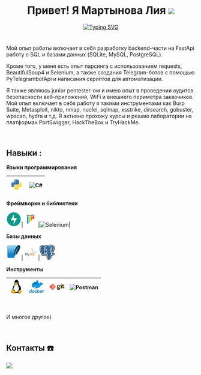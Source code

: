 <h1 align="center"><b>Привет! Я Мартынова Лия </b><img src="https://media.giphy.com/media/hvRJCLFzcasrR4ia7z/giphy.gif" width="35"></h1>
<!--  -->
<p align="center">
  <a href="https://git.io/typing-svg"><img src="https://readme-typing-svg.herokuapp.com?font=Fira+Code&size=19&pause=1000&random=false&width=500&lines=.....Backend+developer......pentester....." alt="Typing SVG" /></a>
<!--  -->
</p>
<h1 align="center"></h1>

Мой опыт работы включает в себя разработку backend-части на FastApi работу с SQL и базами данных (SQLite, MySQL, PostgreSQL).

Кроме того, у меня есть опыт парсинга с использованием requests, BeautifulSoup4 и Selenium, а также создания Telegram-ботов с помощью PyTelegrambotApi и написания скриптов для автоматизации.

Я также являюсь junior pentester-ом и имею опыт в проведении аудитов безопасности веб-приложений, WiFi и внешнего периметра заказчиков. Мой опыт включает в себя работу я такими инструментами как Burp Suite, Metasploit, nikto, nmap, nuclei, sqlmap, xsstrike, dirsearch, gobuster, wpscan, hydra и т.д. Я активно прохожу курсы и решаю лаборатории на платформах PortSwigger, HackTheBox и TryHackMe.

<br>

## Навыки :


**Языки программирования**

<img title="Python" alt="Python" width="40px" src="https://raw.githubusercontent.com/github/explore/master/topics/python/python.png" />|<img title="C#" alt="C#" width="40px" src="https://raw.githubusercontent.com/github/explore/master/topics/c#/c#.png">
|--|--|

**Фреймворки и библиотеки**

<img title="FastApi" alt="FastApi" width="40px" src="https://raw.githubusercontent.com/github/explore/master/topics/fastapi/fastapi.png">|<img title="PyTest" alt="PyTest" width="40px" src="https://raw.githubusercontent.com/devicons/devicon/6910f0503efdd315c8f9b858234310c06e04d9c0/icons/pytest/pytest-original.svg">|<img title="BeutifulSoup4" alt="Selenium" width="40px" src="https://yandex-images.clstorage.net/j5JE0z235/3524fflJY/0yVPFz3XN6joDx-9GSl4g_7dGVjoTbL9yRkA9wt1C_n0fMToj7gbFYRPKKJRrdwlZFZKZZrq9LMi0g8AVGdncZ4wGiYM-jPxgUobwEkJdJf2qGxUrDza7L1wCYZqcHfJyGDZdTMpwsQc-_la2EglGXhrDzXyn_230iZKYWz_x7jbQQcHocduVIQTDkHt_WCrcjDp0DRECrCN_dFaPukPTDWh_dXDtR6ErM9tyvA8taU4O5OVxy-hVwqHRmXQp3vwB-0DG-0XugjslwINXbmAd7KsHXjMyIrobZWV4nY9w3TpDdWRwzHiyCjbmUb04MVRLLODHTcvlc9uv_7VYK9fJDdxB_P9T1IYbENuzZU5UHNOmC140Ege7PWNlVpOqat0pcH9EVN5IoRA42XOhOgRvZzno6WPM72rAnf20YBvJzBDXR8n7ZfamJj7CkWtaYAjquyBuCxYWkid4Um-RuWfkNWVSVFzbaIMJFeF8lzQWeHwu5eJ32tVb27vEikwv9_QX0XTB92LfkiUm87JyW1oBy6gHXQoULrADYUNsmY1F9idMS0BJyEOSMDf7TLAsH1NqBfbJcNnkWuSV05lPK97PJ9BKwsVL7bI8L9mHTnpkAcOCK2gSFC2lBld3dKKEZPspQXV6RtNDmzYW5F2HLwxnfTbX0XP97nHTmsGXeTDQ7y3-U9rAf8uVBh_gi3dfZw3bhDJIPgMQhA53U3iAvmf2PkBTdXb5a5UQB89NhCElcHEb9eNM3utozbv5s0oA_c0G21r_w2r9rgAx7rdoSnEX454bdgoyJLQ4XUxDsbxT9AtqcXFbzUm_DSTUeIM8Dmh5H9LRdeTAfs-927xpPvLsPdhjwON0xq8aCvmyXWJ2E9uDClUxNCygAUpIcb2tTfMbcGJkWf5wtgoC9mu2HT5bfTrowEXw_X_CksKaWxTO6D7FdtL6ZPG0BDb7im1SYAz5oCppKRMangtBVHSAlEc">|

**Базы данных**

<img title="SQLite" alt="SQLite" width="40px" src="https://raw.githubusercontent.com/github/explore/master/topics/sqlite/sqlite.png">|<img title="MySQL" alt="MySQL" width="40px" src="https://raw.githubusercontent.com/github/explore/master/topics/mysql/mysql.png">|<img title="PostgreSQL" alt="PostgreSQL" width="40px" src="https://raw.githubusercontent.com/github/explore/master/topics/postgresql/postgresql.png">

**Инструменты**

<img title="Linux" alt="Linux" width="40px" src="https://raw.githubusercontent.com/github/explore/master/topics/linux/linux.png">|<img title="Docker" alt="Docker" width="40px" src="https://raw.githubusercontent.com/github/explore/master/topics/docker/docker.png">|<img title="Git" alt="Git" width="40px" src="https://raw.githubusercontent.com/github/explore/master/topics/git/git.png">|<img title="Postman" alt="Postman" width="40px" src="https://img.icons8.com/?size=100&id=QEQQKirln6Tf&format=png&color=000000">
|--|--|--|--|

<br>

И многое другое)


<br>


## Контакты :phone:

<a href="https://t.me/Pup0chichek"><img src="https://img.icons8.com/?size=100&id=ymzccwMmNkRx&format=png&color=000000" width="40"></a>


<!--
**Pup0chek/Pup0chek** is a ✨ _special_ ✨ repository because its `README.md` (this file) appears on your GitHub profile.

Here are some ideas to get you started:

- 🔭 I’m currently working on ...
- 🌱 I’m currently learning ...
- 👯 I’m looking to collaborate on ...
- 🤔 I’m looking for help with ...
- 💬 Ask me about ...
- 📫 How to reach me: ...
- 😄 Pronouns: ...
- ⚡ Fun fact: ...
-->
